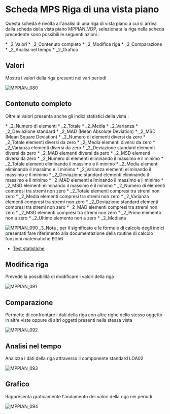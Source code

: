 # Scheda MPS Riga di una vista piano
Questa scheda è rivolta all'analisi di una riga di vista piano a cui si arriva dalla scheda della vista piano MPPIAN_VDP, selezionata la riga nella scheda precedente sono possibili le seguenti azioni : 

 \* _2_Valori
 \* _2_Contenuto completo
 \* _2_Modifica riga
 \* _2_Comparazione
 \* _2_Analisi nel tempo
 \* _2_Grafico


## Valori
Mostra i valori della riga presenti nei vari periodi

![MPPIAN_080](https://doc.smeup.com/immagini/MBDOC_SCH-MPPIAN_RVP/MPPIAN_080.png)
## Contenuto completo
Oltre ai valori presenta anche gli indici statistici della vista : 

 \* _2_Numero di elementi
 \* _2_Totale
 \* _2_Media
 \* _2_Varianza
 \* _2_Deviazione standard
 \* _2_MAD (Mean Absolute Deviation)
 \* _2_MSD (Mean Square Deviation)
 \* _2_Numero di elementi diversi da zero
 \* _2_Totale elementi diversi da zero
 \* _2_Media elementi diversi da zero
 \* _2_Varianza elementi diversi da zero
 \* _2_Deviazione standard elementi diversi da zero
 \* _2_MAD elementi diversi da zero
 \* _2_MSD elementi diversi da zero
 \* _2_Numero di elementi eliminando il massimo e il minimo
 \* _2_Totale elementi eliminando il massimo e il minimo
 \* _2_Media elementi eliminando il massimo e il minimo
 \* _2_Varianza elementi eliminando il massimo e il minimo
 \* _2_Deviazione standard elementi eliminando il massimo e il minimo
 \* _2_MAD elementi eliminando il massimo e il minimo
 \* _2_MSD elementi eliminando il massimo e il minimo
 \* _2_Numero di elementi compresi tra stremi non zero
 \* _2_Totale elementi compresi tra stremi non zero
 \* _2_Media elementi compresi tra stremi non zero
 \* _2_Varianza elementi compresi tra stremi non zero
 \* _2_Deviazione standard elementi compresi tra stremi non zero
 \* _2_MAD elementi compresi tra stremi non zero
 \* _2_MSD elementi compresi tra stremi non zero
 \* _2_Primo elemento non a zero
 \* _2_Ultimo elemento non a zero
 \* _2_Mediana

![MPPIAN_090](https://doc.smeup.com/immagini/MBDOC_SCH-MPPIAN_RVP/MPPIAN_090.png)
_3_Nota , per il significato e le formule di calcolo degli indici presentati fare riferimento alla documentazione della routine di calcolo funzioni matematiche £G56
- [Test statistiche](Sorgenti/DOC/OJ/PGM/TSTG56)

## Modifica riga
Prevede la possibilità di modificare i valori della riga

![MPPIAN_091](https://doc.smeup.com/immagini/MBDOC_SCH-MPPIAN_RVP/MPPIAN_091.png)
## Comparazione
Permette di confrontare i dati della riga con altre righe dello stesso oggetto in altre viste oppure di altri oggetti presenti nella stessa vista

![MPPIAN_092](https://doc.smeup.com/immagini/MBDOC_SCH-MPPIAN_RVP/MPPIAN_092.png)
## Analisi nel tempo
Analizza i dati della riga attraverso il componente standard LOA02

![MPPIAN_093](https://doc.smeup.com/immagini/MBDOC_SCH-MPPIAN_RVP/MPPIAN_093.png)
## Grafico
Rappresenta graficamente l'andamento dei valori della riga nei periodi

![MPPIAN_094](https://doc.smeup.com/immagini/MBDOC_SCH-MPPIAN_RVP/MPPIAN_094.png)